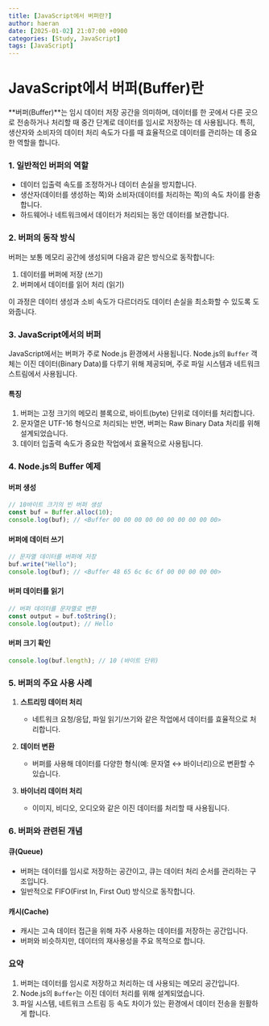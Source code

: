 ```yaml
---
title: [JavaScript에서 버퍼란?]
author: haeran
date: [2025-01-02] 21:07:00 +0900
categories: [Study, JavaScript]
tags: [JavaScript]
---
```


# JavaScript에서 버퍼(Buffer)란

**버퍼(Buffer)**는 임시 데이터 저장 공간을 의미하며, 데이터를 한 곳에서 다른 곳으로 전송하거나 처리할 때 중간 단계로 데이터를 임시로 저장하는 데 사용됩니다. 특히, 생산자와 소비자의 데이터 처리 속도가 다를 때 효율적으로 데이터를 관리하는 데 중요한 역할을 합니다.

### 1. 일반적인 버퍼의 역할
- 데이터 입출력 속도를 조정하거나 데이터 손실을 방지합니다.
- 생산자(데이터를 생성하는 쪽)와 소비자(데이터를 처리하는 쪽)의 속도 차이를 완충합니다.
- 하드웨어나 네트워크에서 데이터가 처리되는 동안 데이터를 보관합니다.

### 2. 버퍼의 동작 방식
버퍼는 보통 메모리 공간에 생성되며 다음과 같은 방식으로 동작합니다:
1. 데이터를 버퍼에 저장 (쓰기)
2. 버퍼에서 데이터를 읽어 처리 (읽기)

이 과정은 데이터 생성과 소비 속도가 다르더라도 데이터 손실을 최소화할 수 있도록 도와줍니다.

### 3. JavaScript에서의 버퍼
JavaScript에서는 버퍼가 주로 Node.js 환경에서 사용됩니다. Node.js의 `Buffer` 객체는 이진 데이터(Binary Data)를 다루기 위해 제공되며, 주로 파일 시스템과 네트워크 스트림에서 사용됩니다.

#### 특징
1. 버퍼는 고정 크기의 메모리 블록으로, 바이트(byte) 단위로 데이터를 처리합니다.
2. 문자열은 UTF-16 형식으로 처리되는 반면, 버퍼는 Raw Binary Data 처리를 위해 설계되었습니다.
3. 데이터 입출력 속도가 중요한 작업에서 효율적으로 사용됩니다.

### 4. Node.js의 Buffer 예제
#### 버퍼 생성
```javascript
// 10바이트 크기의 빈 버퍼 생성
const buf = Buffer.alloc(10);
console.log(buf); // <Buffer 00 00 00 00 00 00 00 00 00 00>
```

#### 버퍼에 데이터 쓰기
```javascript
// 문자열 데이터를 버퍼에 저장
buf.write("Hello");
console.log(buf); // <Buffer 48 65 6c 6c 6f 00 00 00 00 00>
```

#### 버퍼 데이터를 읽기
```javascript
// 버퍼 데이터를 문자열로 변환
const output = buf.toString();
console.log(output); // Hello
```

#### 버퍼 크기 확인
```javascript
console.log(buf.length); // 10 (바이트 단위)
```

### 5. 버퍼의 주요 사용 사례
1. **스트리밍 데이터 처리**
   - 네트워크 요청/응답, 파일 읽기/쓰기와 같은 작업에서 데이터를 효율적으로 처리합니다.

2. **데이터 변환**
   - 버퍼를 사용해 데이터를 다양한 형식(예: 문자열 ↔ 바이너리)으로 변환할 수 있습니다.

3. **바이너리 데이터 처리**
   - 이미지, 비디오, 오디오와 같은 이진 데이터를 처리할 때 사용됩니다.

### 6. 버퍼와 관련된 개념
#### 큐(Queue)
- 버퍼는 데이터를 임시로 저장하는 공간이고, 큐는 데이터 처리 순서를 관리하는 구조입니다.
- 일반적으로 FIFO(First In, First Out) 방식으로 동작합니다.

#### 캐시(Cache)
- 캐시는 고속 데이터 접근을 위해 자주 사용하는 데이터를 저장하는 공간입니다.
- 버퍼와 비슷하지만, 데이터의 재사용성을 주요 목적으로 합니다.

### 요약
1. 버퍼는 데이터를 임시로 저장하고 처리하는 데 사용되는 메모리 공간입니다.
2. Node.js의 `Buffer`는 이진 데이터 처리를 위해 설계되었습니다.
3. 파일 시스템, 네트워크 스트림 등 속도 차이가 있는 환경에서 데이터 전송을 원활하게 합니다.